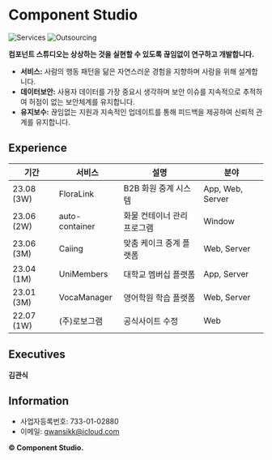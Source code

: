 # Component Studio

![Services](https://img.shields.io/badge/Services-01-brightgreen)
![Outsourcing](https://img.shields.io/badge/Outsourcing-05-blueviolet)

**컴포넌트 스튜디오는 상상하는 것을 실현할 수 있도록 끊임없이 연구하고 개발합니다.**

- **서비스:** 사람의 행동 패턴을 닮은 자연스러운 경험을 지향하며 사람을 위해 설계합니다.  
- **데이터보안:** 사용자 데이터를 가장 중요시 생각하며 보안 이슈를 지속적으로 추적하여 허점이 없는 보안체계를 유지합니다.  
- **유지보수:** 끊임없는 지원과 지속적인 업데이트를 통해 피드백을 제공하여 신뢰적 관계를 유지합니다.  

## Experience

| 기간 | 서비스 | 설명 | 분야 |
|-----|------|-----|-----|
| 23.08 (3W) | FloraLink | B2B 화원 중계 시스템 | App, Web, Server |
| 23.06 (2W) | auto-container | 화물 컨테이너 관리 프로그램 | Window |
| 23.06 (3M) | Caiing | 맞춤 케이크 중계 플랫폼 | Web, Server |
| 23.04 (1M) | UniMembers | 대학교 멤버십 플랫폼 | App, Server |
| 23.01 (3M) | VocaManager | 영어학원 학습 플랫폼| Web, Server |
| 22.07 (1W) | (주)로보그램 | 공식사이트 수정 | Web |


## Executives
**김관식**

## Information
* 사업자등록번호: 733-01-02880
* 이메일: gwansikk@icloud.com
  

**© Component Studio.**
